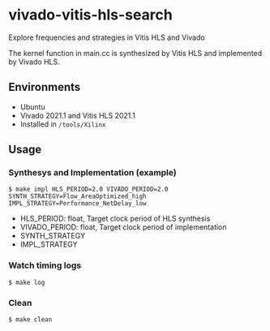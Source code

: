 # vivado-vitis-hls-search
Explore frequencies and strategies in Vitis HLS and Vivado

The kernel function in main.cc is synthesized by Vitis HLS and implemented by Vivado HLS.

## Environments

- Ubuntu
- Vivado 2021.1 and Vitis HLS 2021.1
- Installed in `/tools/Xilinx`

## Usage

### Synthesys and Implementation (example)
```
$ make impl HLS_PERIOD=2.0 VIVADO_PERIOD=2.0 SYNTH_STRATEGY=Flow_AreaOptimized_high IMPL_STRATEGY=Performance_NetDelay_low
```
- HLS_PERIOD: float, Target clock period of HLS synthesis
- VIVADO_PERIOD: float, Target clock period of implementation
- SYNTH_STRATEGY
- IMPL_STRATEGY

### Watch timing logs
```
$ make log
```

### Clean
```
$ make clean
```

